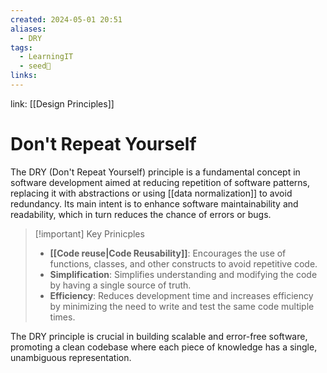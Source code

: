 ```yaml
---
created: 2024-05-01 20:51
aliases:
  - DRY
tags:
  - LearningIT
  - seed🌱
links:
---
```


link: [[Design Principles]]

# Don't Repeat Yourself

The DRY (Don't Repeat Yourself) principle is a fundamental concept in software development aimed at reducing repetition of software patterns, replacing it with abstractions or using [[data normalization]] to avoid redundancy. Its main intent is to enhance software maintainability and readability, which in turn reduces the chance of errors or bugs.

> [!important] Key Prinicples
> - **[[Code reuse|Code Reusability]]**: Encourages the use of functions, classes, and other constructs to avoid repetitive code.
> - **Simplification**: Simplifies understanding and modifying the code by having a single source of truth.
> - **Efficiency**: Reduces development time and increases efficiency by minimizing the need to write and test the same code multiple times.

The DRY principle is crucial in building scalable and error-free software, promoting a clean codebase where each piece of knowledge has a single, unambiguous representation.


